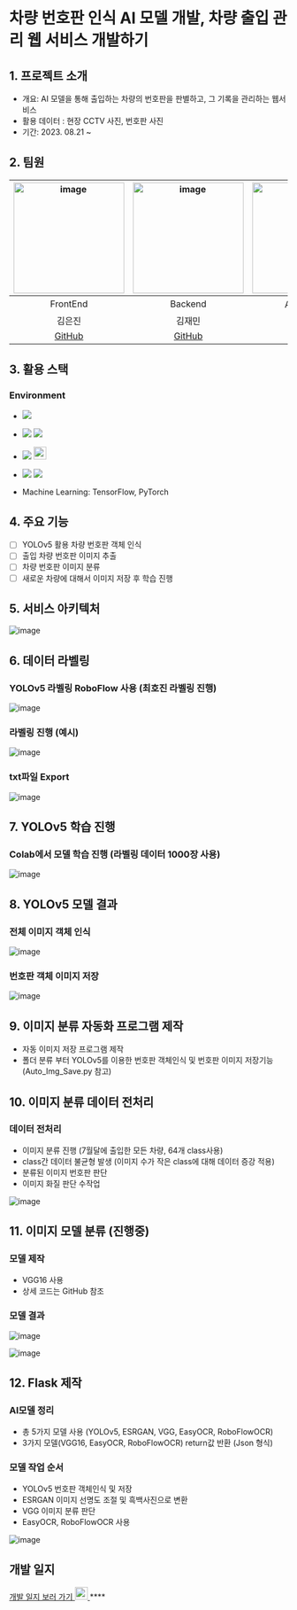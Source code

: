 # 차량 번호판 인식 AI 모델 개발, 차량 출입 관리 웹 서비스 개발하기

## 1. 프로젝트 소개 
- 개요: AI 모델을 통해 출입하는 차량의 번호판을 판별하고, 그 기록을 관리하는 웹서비스
- 활용 데이터 : 현장 CCTV 사진, 번호판 사진
- 기간: 2023. 08.21 ~
  
## 2. 팀원 
|<img width="200" alt="image" src="https://avatars.githubusercontent.com/u/129818813?v=4">|<img width="200" alt="image" src="https://avatars.githubusercontent.com/u/98063854?v=4">|<img width="200" alt="image" src="https://avatars.githubusercontent.com/u/70638717?v=4">|<img width="200" alt="image" src="https://avatars.githubusercontent.com/u/86204430?v=4">|
| :---------------------------------: | :-----------------------------------:| :---------------------------------: | :-----------------------------------:|
|                FrontEnd           |           Backend                       |              AI 모델 개발         |           AI 모델 개발                |       
|             김은진            |          김재민            |                          김민범                  |          최호진                      |      
|[GitHub](https://github.com/EUNJIN6131)|[GitHub](https://github.com/JaeMin1130)|[GitHub](https://github.com/sou05091/)|[GitHub](https://github.com/Gansaw/)|

## 3. 활용 스택 
<h3>Environment</h3>

- <img src="https://img.shields.io/badge/Python-3776AB?style=flat-square&logo=Python&logoColor=white"/>
- <img src="https://img.shields.io/badge/Flask-000000?style=flat-square&logo=flask&logoColor=white"/> <img src="https://img.shields.io/badge/React-61DAFB?style=flat-square&logo=React&logoColor=black"/>
- <img src="https://img.shields.io/badge/Git-F05032?style=flat-square&logo=git&logoColor=white"/> <img width="23" src="https://upload.wikimedia.org/wikipedia/commons/e/e9/Notion-logo.svg">
- <img src="https://img.shields.io/badge/Visual Studio Code-007ACC?style=flat-square&logo=Visual Studio Code&logoColor=white"/> <img src="https://img.shields.io/badge/Google Colab-F9AB00?style=flat-square&logo=Google Colab&logoColor=white"/>

- Machine Learning:  TensorFlow, PyTorch

## 4. 주요 기능 
- [ ] YOLOv5 활용 차량 번호판 객체 인식
- [ ] 출입 차량 번호판 이미지 추출
- [ ] 차량 번호판 이미지 분류
- [ ] 새로운 차량에 대해서 이미지 저장 후 학습 진행

## 5. 서비스 아키텍처
![image](https://file.notion.so/f/s/b1f81bed-4a33-426d-8f3c-85a73c8aa7f9/Untitled.png?id=3b1e2af4-ea4b-4f7a-ba89-b32098c778d0&table=block&spaceId=305e395a-5955-44d6-bb5f-c488ffd0100f&expirationTimestamp=1693324800000&signature=XY71KiivZQHGlN8Muvvvrn_yvKrbZ7PYf68mO5zJyf8&downloadName=Untitled.png)

## 6. 데이터 라벨링
### YOLOv5 라벨링 RoboFlow 사용 (최호진 라벨링 진행)
![image](https://github.com/sou05091/MainProject_LicensePlate/blob/main/img/yolo/RoboFlow%20%EC%82%AC%EC%9A%A9.png)
### 라벨링 진행 (예시)
![image](https://github.com/sou05091/MainProject_LicensePlate/blob/main/img/yolo/Labeling%20%EC%A7%84%ED%96%89.png)
### txt파일 Export
![image](https://github.com/sou05091/MainProject_LicensePlate/blob/main/img/yolo/Export.png)

## 7. YOLOv5 학습 진행
### Colab에서 모델 학습 진행 (라벨링 데이터 1000장 사용)
![image](https://github.com/sou05091/MainProject_LicensePlate/blob/main/img/yolo/model%20%ED%95%99%EC%8A%B5.png)

## 8. YOLOv5 모델 결과
### 전체 이미지 객체 인식
![image](https://github.com/sou05091/MainProject_LicensePlate/blob/main/img/yolo/result.png)
### 번호판 객체 이미지 저장
![image](https://github.com/sou05091/MainProject_LicensePlate/blob/main/img/yolo/result1.jpg)

## 9. 이미지 분류 자동화 프로그램 제작
- 자동 이미지 저장 프로그램 제작
- 폴더 분류 부터 YOLOv5를 이용한 번호판 객체인식 및 번호판 이미지 저장기능 (Auto_Img_Save.py 참고)

## 10. 이미지 분류 데이터 전처리
### 데이터 전처리
- 이미지 분류 진행 (7월달에 출입한 모든 차량, 64개 class사용)
- class간 데이터 불균형 발생 (이미지 수가 작은 class에 대해 데이터 증강 적용)
- 분류된 이미지 번호판 판단
- 이미지 화질 판단 수작업

![image](https://github.com/sou05091/MainProject_LicensePlate/blob/main/img/classfication/folder.png)
## 11. 이미지 모델 분류 (진행중)
### 모델 제작
- VGG16 사용
- 상세 코드는 GitHub 참조
### 모델 결과
![image](https://github.com/sou05091/MainProject_LicensePlate/blob/main/img/classfication/result.png)

![image](https://github.com/sou05091/MainProject_LicensePlate/blob/main/img/classfication/result1.png)

## 12. Flask 제작
### AI모델 정리
- 총 5가지 모델 사용 (YOLOv5, ESRGAN, VGG, EasyOCR, RoboFlowOCR)
- 3가지 모델(VGG16, EasyOCR, RoboFlowOCR) return값 반환 (Json 형식)

### 모델 작업 순서
- YOLOv5 번호판 객체인식 및 저장
- ESRGAN 이미지 선명도 조절 및 흑백사진으로 변환
- VGG 이미지 분류 판단
- EasyOCR, RoboFlowOCR 사용

![image](https://github.com/sou05091/MainProject_LicensePlate/blob/main/img/yolo/Flask%20%EC%82%AC%EC%9A%A9.png)
## 개발 일지 
<a href="https://shrub-snap-550.notion.site/CRUD-566be659b7bf4693a6515f408cf2f1d9?pvs=4">개발 일지 보러 가기  <img width="23" src="https://upload.wikimedia.org/wikipedia/commons/e/e9/Notion-logo.svg"> </a>****
